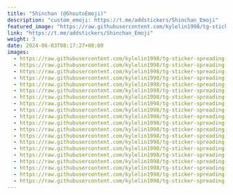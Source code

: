 ```yaml
---
title: "Shinchan (@ShoutoEmoji)"
description: "custom_emoji: https://t.me/addstickers/Shinchan_Emoji"
featured_image: "https://raw.githubusercontent.com/kylelin1998/tg-sticker-spreading-worldwide-images/main/img/ad9e3757-a918-4c7f-8c4e-733f88f8447c.jpg"
link: "https://t.me/addstickers/Shinchan_Emoji"
weight: 3
date: 2024-06-03T08:17:27+08:00
images:
  - https://raw.githubusercontent.com/kylelin1998/tg-sticker-spreading-worldwide-images/main/img/ad9e3757-a918-4c7f-8c4e-733f88f8447c.jpg
  - https://raw.githubusercontent.com/kylelin1998/tg-sticker-spreading-worldwide-images/main/img/ff892b10-4dfb-4f2b-b3e9-1b6a9aa3ad58.jpg
  - https://raw.githubusercontent.com/kylelin1998/tg-sticker-spreading-worldwide-images/main/img/5af7409f-6363-4d46-960f-6acda4eca58d.jpg
  - https://raw.githubusercontent.com/kylelin1998/tg-sticker-spreading-worldwide-images/main/img/c329bcb6-fb4f-4e69-abe6-fb1bfbadc10c.jpg
  - https://raw.githubusercontent.com/kylelin1998/tg-sticker-spreading-worldwide-images/main/img/f9d3dce1-9b85-46a4-bae7-a97c7854b73a.jpg
  - https://raw.githubusercontent.com/kylelin1998/tg-sticker-spreading-worldwide-images/main/img/b3a1a4bb-5fe3-4a1a-a5f0-a6fa9d129465.jpg
  - https://raw.githubusercontent.com/kylelin1998/tg-sticker-spreading-worldwide-images/main/img/8c3be609-b3c8-4adb-9c0c-e13f3ea6c1a9.jpg
  - https://raw.githubusercontent.com/kylelin1998/tg-sticker-spreading-worldwide-images/main/img/50eeda16-5737-43ce-a7e1-34334d3befea.jpg
  - https://raw.githubusercontent.com/kylelin1998/tg-sticker-spreading-worldwide-images/main/img/a9c2e1fe-70cf-4ad5-b2ff-120a2ba42069.jpg
  - https://raw.githubusercontent.com/kylelin1998/tg-sticker-spreading-worldwide-images/main/img/c061a65f-cb13-4fe4-adea-da462d0ef76b.jpg
  - https://raw.githubusercontent.com/kylelin1998/tg-sticker-spreading-worldwide-images/main/img/336f6993-2ec3-4ff8-b1b1-b0e52d16e166.jpg
  - https://raw.githubusercontent.com/kylelin1998/tg-sticker-spreading-worldwide-images/main/img/99d57301-78e4-41c9-87ec-e332eae83dba.jpg
  - https://raw.githubusercontent.com/kylelin1998/tg-sticker-spreading-worldwide-images/main/img/76a292cb-bc18-440b-bf70-6af93a6c6ae2.jpg
  - https://raw.githubusercontent.com/kylelin1998/tg-sticker-spreading-worldwide-images/main/img/35216791-5dd8-4fcf-b984-4379bc2200d9.jpg
  - https://raw.githubusercontent.com/kylelin1998/tg-sticker-spreading-worldwide-images/main/img/832c537b-5a42-4f45-8b04-86a8bd8baa01.jpg
  - https://raw.githubusercontent.com/kylelin1998/tg-sticker-spreading-worldwide-images/main/img/30a6d376-a2f3-4832-a3cb-fc4e45afcc6a.jpg
  - https://raw.githubusercontent.com/kylelin1998/tg-sticker-spreading-worldwide-images/main/img/f721f4df-c4d9-481e-8f7a-3bbb57cf2f46.jpg
  - https://raw.githubusercontent.com/kylelin1998/tg-sticker-spreading-worldwide-images/main/img/75c23811-f82e-4f60-b233-35752511e3fa.jpg
  - https://raw.githubusercontent.com/kylelin1998/tg-sticker-spreading-worldwide-images/main/img/a432121b-ad39-4c78-aa3c-8c12f6018445.jpg
  - https://raw.githubusercontent.com/kylelin1998/tg-sticker-spreading-worldwide-images/main/img/857d01cb-1f38-498d-bf0b-44099044bfcf.jpg
---
```

